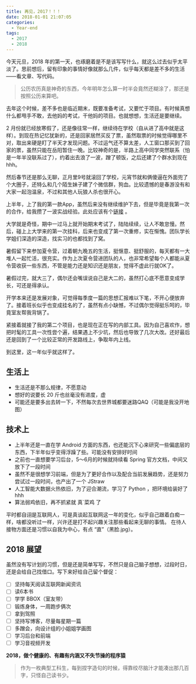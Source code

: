 ```yaml
---
title: 再见，2017！！！
date: 2018-01-01 21:07:05
categories:
  - Year-end
tags:
  - 2017
  - 2018
---
```


今天元旦，2018 年的第一天，也琢磨着是不是该写写什么，就这么过去似乎太平淡了。思前想后，留有印象的事情好像就那么几件，似乎每天都是差不多的生活——看文章、写代码。

<!--more-->

> 公历农历真是神奇的东西，今年明年怎么算一时半会竟然还糊涂了，那还是按照公历来算吧。

去年这个时候，差不多也是临近期末，既要准备考试，又要忙于项目。有时候真想什么都甩手不敢，去他妈的考试，干他妈的项目。也就想想，生活还是要继续。

2 月份就已经放寒假了，还是像往常一样，继续待在学校（自从进了高中就是这样）。到现在热记忆犹新的，还是回家居然买反了票，虽然取票的时候觉得哪里不对，取出来硬是盯了半天才发现问题。不过运气还不算太差，人工窗口那买到了回家的票，虽然只能在岳阳暂住一晚。比较神奇的是，半路上高中同学突然联系（怕是一年半没联系过了），约着出去浪了一波，蹭了顿饭，之后还建了个群水到现在hhh。

然后春节还是那么无聊，正月里9号就滚回了学校，元宵节就和俩傻逼在外面兜了个大圈子，还特么和几个陌生妹子建了个微信群，狗血。比较遗憾的是春游没有和大家一起泡温泉，不过和其他人玩狼人杀也很开心。

上半年，上了我的第一款App，虽然后来没有继续维护下去，但是毕竟是我第一次的合作，给我攒了一波实战经验。此处应该有个[链接](http://android.myapp.com/myapp/detail.htm?apkName=net.bingyan.marknow&apkCode=1) 。

大学就是奇怪，期中一过马上就开始期末考试了，陆陆续续，让人不敢怠慢。然后，碰上上大学来的第一次挂科，后来也变成了第一次重修，实在惭愧。团队学长学姐们深造的深造，找实习的也都找到了窝。

暑假留下来参加夏令营，过着朝九晚五的生活，挺惬意、挺舒服的，每天都有一大堆人一起忙活，很充实。作为上次夏令营进团队的人，也非常希望每个人都能从夏令营收获一些东西，不管是能力还是知识还是朋友，觉得不虚此行就OK了。

暑假过完，就大三了，偶尔还会嘴误说自己是大二的，虽然打心底不愿意变成学长，可还是得承认。

开学本来还是发展对象，可觉得每季度一篇的思想汇报难以下笔，不开心便放弃了。接着班长似乎也变成挂名的了，虽然有点小缺憾，不过偶尔觉得挺乐呵的，毕竟室友帮我背锅了。

紧接着就接了我的第二个项目，也是现在正在写的内部工具。因为自己喜欢作，想把时髦的工具一次性尝个遍，结果遇上不少坑，然后也导致了几次大改。还好最后还是回到了一个比较正常的开发路线上，争取年内上线。

到这里，这一年似乎就这样了。


## 生活上
- 生活还是不那么规律，不愿意动
- 想好的说要长 20 斤也丝毫没有进度，虚
- 可能还是要多出去转一下，不然每次去世界城都要迷路QAQ（可能是我没开地图）


## 技术上
- 上半年还是一直在学 Android 方面的东西，也还能沉下心来研究一些偏底层的东西，下半年似乎变得浮躁了些。可能没有安排好时间
- 之前也一直想要学习后台，5～6月的时候就持续看 Spring 官方文档，中间又放下了一段时间
- 虽然不是很想学习前端，但是为了更好合作以及配合当前发展趋势，还是努力尝试过一段时间，也产出了一个 JStraw
- 人工智能大数据火热依旧，为了迎合潮流，学习了 Python ，把环境给装好了hhh
- 算法弱鸡依旧，再不抓紧就 真`菜鸡 了



平时都自诩是互联网人，可是真谈起互联网这一年的变化，似乎自己跟着白痴一样，啥都没听过一样，兴许还是打不起兴趣关注那些看起来无聊的事情。
在待人接物方面还是习惯以自我为中心，有点 “直”（黑脸.jpg）。



## 2018 展望
虽然没有写计划的习惯，但是还是简单写写，不然只是自己脑子想想，过段时日，还是会给自己找借口。写下来好给自己留个督促：
- [ ] 坚持每天阅读互联网新闻资讯
- [ ] 读6本书
- [ ] 学学 BBOX（室友带）
- [ ] 锻炼身体，一周跑步俩次
- [ ] 拿到驾照
- [ ] 坚持写博客，尽量每星期一篇
- [ ] 多蹭会，向设计组的小姐姐学画图
- [ ] 学习后台和前端
- [ ] 学习音视频开发

**2018，做个健康的、有趣有内涵又不失节操的程序猿**


> 作为一枚典型工科生，每到捏字造句的时候，得靠绞尽脑汁才能凑出那几百字，只怪自己读书少。
